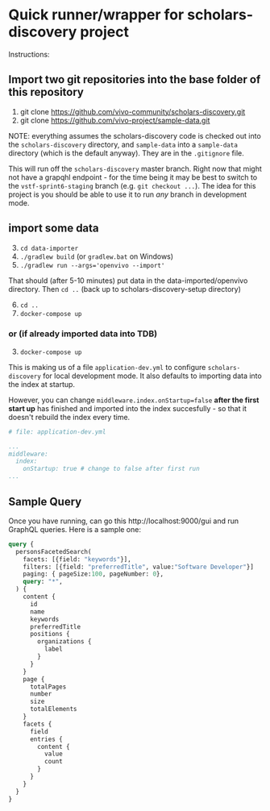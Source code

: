 # Quick runner/wrapper for scholars-discovery project

Instructions:

## Import two git repositories into the base folder of this repository

1) git clone https://github.com/vivo-community/scholars-discovery.git 
2) git clone https://github.com/vivo-project/sample-data.git

NOTE: everything assumes the scholars-discovery code is checked out into the 
`scholars-discovery` directory, and `sample-data` into a `sample-data` directory
(which is the default anyway).  They are in the `.gitignore` file.

This will run off the `scholars-discovery` master branch.  Right now that might
not have a grapqhl endpoint - for the time being it may be best to switch to
the `vstf-sprint6-staging` branch (e.g. `git checkout ...`).  The idea for this
project is you should be able to use it to run *any* branch in development mode.

## import some data

3) `cd data-importer`
4) `./gradlew build` (or `gradlew.bat` on Windows)
5) `./gradlew run --args='openvivo --import'`

That should (after 5-10 minutes) put data in the data-imported/openvivo
directory.  Then `cd ..` (back up to scholars-discovery-setup directory)

6) `cd ..`
7) `docker-compose up`

### or (if already imported data into TDB)

3) `docker-compose up`

This is making us of a file `application-dev.yml` to configure `scholars-discovery`
for local development mode.  It also defaults to importing data into the index 
at startup.

However, you can change `middleware.index.onStartup=false` **after the first start up** 
has finished and imported into the index succesfully - so that it doesn't rebuild the
index every time.

```yaml
# file: application-dev.yml

...
middleware:
  index:
    onStartup: true # change to false after first run
...

```

## Sample Query

Once you have running, can go this http://localhost:9000/gui and run GraphQL queries.
Here is a sample one:

```graphql
query {
  personsFacetedSearch(
    facets: [{field: "keywords"}],
    filters: [{field: "preferredTitle", value:"Software Developer"}]
    paging: { pageSize:100, pageNumber: 0},
    query: "*",
  ) {
    content {
      id
      name
      keywords
      preferredTitle
      positions {
        organizations {
          label
        }
      }
    }
    page {
      totalPages
      number
      size
      totalElements
    }
    facets {
      field
      entries {
        content { 
          value
          count 
        }
      }
    }
  }
}
```

